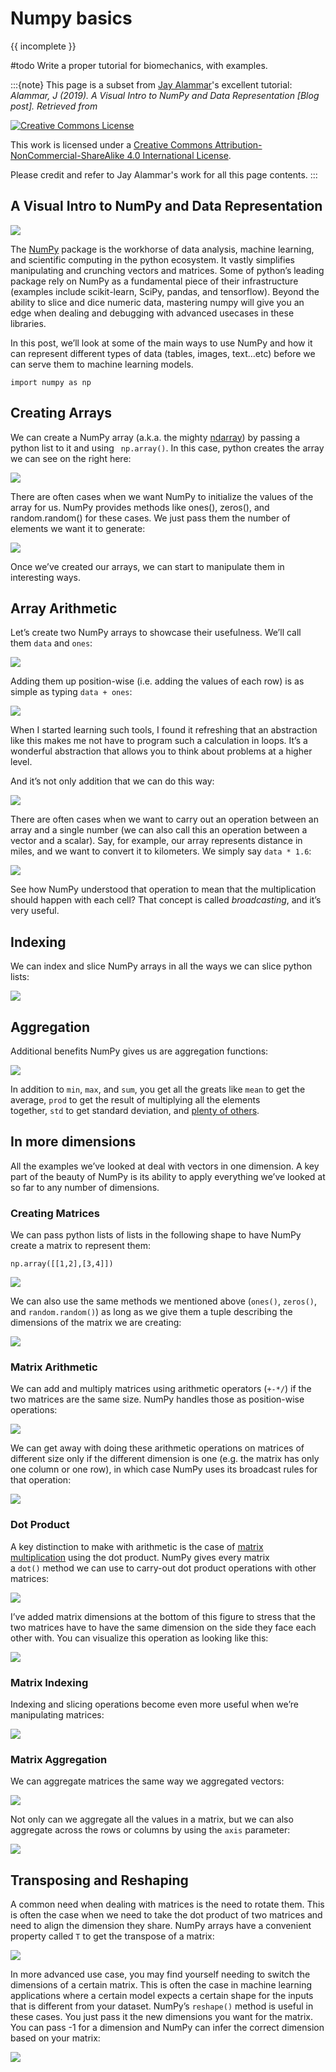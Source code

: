# Numpy basics

{{ incomplete }}

#todo Write a proper tutorial for biomechanics, with examples.

:::{note}
This page is a subset from [Jay Alammar](https://jalammar.github.io/)'s excellent tutorial: *Alammar, J (2019). A Visual Intro to NumPy and Data Representation [Blog post]. Retrieved from [](https://jalammar.github.io/visual-numpy/)*

[![Creative Commons License](https://i.creativecommons.org/l/by-nc-sa/4.0/88x31.png)](http://creativecommons.org/licenses/by-nc-sa/4.0/)

This work is licensed under a [Creative Commons Attribution-NonCommercial-ShareAlike 4.0 International License](http://creativecommons.org/licenses/by-nc-sa/4.0/).

Please credit and refer to Jay Alammar's work for all this page contents.
:::

## A Visual Intro to NumPy and Data Representation

![](https://felixchenier.uqam.ca/wp-content/uploads/2021/02/image.png)

The [NumPy](https://www.numpy.org/) package is the workhorse of data analysis, machine learning, and scientific computing in the python ecosystem. It vastly simplifies manipulating and crunching vectors and matrices. Some of python’s leading package rely on NumPy as a fundamental piece of their infrastructure (examples include scikit-learn, SciPy, pandas, and tensorflow). Beyond the ability to slice and dice numeric data, mastering numpy will give you an edge when dealing and debugging with advanced usecases in these libraries.

In this post, we’ll look at some of the main ways to use NumPy and how it can represent different types of data (tables, images, text…etc) before we can serve them to machine learning models.

```
import numpy as np
```

## Creating Arrays

We can create a NumPy array (a.k.a. the mighty [ndarray](https://docs.scipy.org/doc/numpy/reference/arrays.ndarray.html)) by passing a python list to it and using ` np.array()`. In this case, python creates the array we can see on the right here:

![](https://felixchenier.uqam.ca/wp-content/uploads/2021/02/image-1.png)

There are often cases when we want NumPy to initialize the values of the array for us. NumPy provides methods like ones(), zeros(), and random.random() for these cases. We just pass them the number of elements we want it to generate:

![](https://felixchenier.uqam.ca/wp-content/uploads/2021/02/image-2-1024x228.png)

Once we’ve created our arrays, we can start to manipulate them in interesting ways.

## Array Arithmetic

Let’s create two NumPy arrays to showcase their usefulness. We’ll call them `data` and `ones`:

![](https://felixchenier.uqam.ca/wp-content/uploads/2021/02/image-3.png)

Adding them up position-wise (i.e. adding the values of each row) is as simple as typing `data + ones`:

![](https://felixchenier.uqam.ca/wp-content/uploads/2021/02/image-4.png)

When I started learning such tools, I found it refreshing that an abstraction like this makes me not have to program such a calculation in loops. It’s a wonderful abstraction that allows you to think about problems at a higher level.

And it’s not only addition that we can do this way:

![](https://felixchenier.uqam.ca/wp-content/uploads/2021/02/image-5-1024x123.png)

There are often cases when we want to carry out an operation between an array and a single number (we can also call this an operation between a vector and a scalar). Say, for example, our array represents distance in miles, and we want to convert it to kilometers. We simply say `data * 1.6`:

![](https://felixchenier.uqam.ca/wp-content/uploads/2021/02/image-6-1024x116.png)

See how NumPy understood that operation to mean that the multiplication should happen with each cell? That concept is called _broadcasting_, and it’s very useful.

## Indexing

We can index and slice NumPy arrays in all the ways we can slice python lists:

![](https://felixchenier.uqam.ca/wp-content/uploads/2021/02/image-7.png)

## Aggregation

Additional benefits NumPy gives us are aggregation functions:

![](https://felixchenier.uqam.ca/wp-content/uploads/2021/02/image-8-1024x185.png)

In addition to `min`, `max`, and `sum`, you get all the greats like `mean` to get the average, `prod` to get the result of multiplying all the elements together, `std` to get standard deviation, and [plenty of others](https://jakevdp.github.io/PythonDataScienceHandbook/02.04-computation-on-arrays-aggregates.html).

## In more dimensions

All the examples we’ve looked at deal with vectors in one dimension. A key part of the beauty of NumPy is its ability to apply everything we’ve looked at so far to any number of dimensions.

### Creating Matrices

We can pass python lists of lists in the following shape to have NumPy create a matrix to represent them:

```
np.array([[1,2],[3,4]])
```

![](https://felixchenier.uqam.ca/wp-content/uploads/2021/02/image-9.png)

We can also use the same methods we mentioned above (`ones()`, `zeros()`, and `random.random()`) as long as we give them a tuple describing the dimensions of the matrix we are creating:

![](https://felixchenier.uqam.ca/wp-content/uploads/2021/02/image-10-1024x184.png)

### Matrix Arithmetic

We can add and multiply matrices using arithmetic operators (`+-*/`) if the two matrices are the same size. NumPy handles those as position-wise operations:

![](https://felixchenier.uqam.ca/wp-content/uploads/2021/02/image-11.png)

We can get away with doing these arithmetic operations on matrices of different size only if the different dimension is one (e.g. the matrix has only one column or one row), in which case NumPy uses its broadcast rules for that operation:

![](https://felixchenier.uqam.ca/wp-content/uploads/2021/02/image-12-1024x186.png)

### Dot Product

A key distinction to make with arithmetic is the case of [matrix multiplication](https://www.mathsisfun.com/algebra/matrix-multiplying.html) using the dot product. NumPy gives every matrix a `dot()` method we can use to carry-out dot product operations with other matrices:

![](https://felixchenier.uqam.ca/wp-content/uploads/2021/02/image-13-1024x256.png)

I’ve added matrix dimensions at the bottom of this figure to stress that the two matrices have to have the same dimension on the side they face each other with. You can visualize this operation as looking like this:

![](https://felixchenier.uqam.ca/wp-content/uploads/2021/02/image-14-1024x252.png)

### Matrix Indexing

Indexing and slicing operations become even more useful when we’re manipulating matrices:

![](https://felixchenier.uqam.ca/wp-content/uploads/2021/02/image-15.png)

### Matrix Aggregation

We can aggregate matrices the same way we aggregated vectors:

![](https://felixchenier.uqam.ca/wp-content/uploads/2021/02/image-16-1024x197.png)

Not only can we aggregate all the values in a matrix, but we can also aggregate across the rows or columns by using the `axis` parameter:

![](https://felixchenier.uqam.ca/wp-content/uploads/2021/02/image-17-1024x183.png)

## Transposing and Reshaping

A common need when dealing with matrices is the need to rotate them. This is often the case when we need to take the dot product of two matrices and need to align the dimension they share. NumPy arrays have a convenient property called `T` to get the transpose of a matrix:

![](https://felixchenier.uqam.ca/wp-content/uploads/2021/02/image-18.png)

In more advanced use case, you may find yourself needing to switch the dimensions of a certain matrix. This is often the case in machine learning applications where a certain model expects a certain shape for the inputs that is different from your dataset. NumPy’s `reshape()` method is useful in these cases. You just pass it the new dimensions you want for the matrix. You can pass -1 for a dimension and NumPy can infer the correct dimension based on your matrix:

![](https://felixchenier.uqam.ca/wp-content/uploads/2021/02/image-19-1024x379.png)